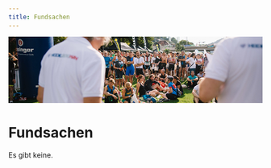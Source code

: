 ```yaml
---
title: Fundsachen
---
```


![Fundsachen](/img/banner/Fragen_und_Antworten.png)

# Fundsachen

Es gibt keine.